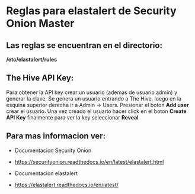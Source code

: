 # Reglas para elastalert de Security Onion Master

## Las reglas se encuentran en el directorio:
**/etc/elastalert/rules**

## The Hive API Key:
Para obtener la API key crear un usuario (ademas de usuario admin) y generar la clave.
Se genera un usuario entrando a The Hive, luego en la esquina superior derecha ir a Admin -> Users. Presionar el boton **Add user** crear el usuario.
Una vez creado el usuario hacer click en el boton **Create API Key** finalmente para ver la key seleccionar **Reveal**


## Para mas informacion ver:
* Documentacion Security Onion
- https://securityonion.readthedocs.io/en/latest/elastalert.html

* Documentacion elastalert
- https://elastalert.readthedocs.io/en/latest/


